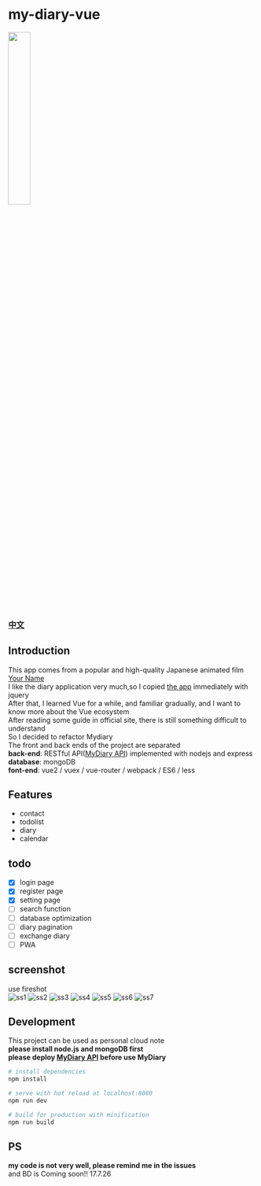 # my-diary-vue   
<img src="src/assets/logoBlue.png" width = "30%"/>

### [中文](README.md)           
## Introduction
This app comes from a popular and high-quality Japanese animated film [Your Name](https://en.wikipedia.org/wiki/Your_Name)      
I like the diary application very much,so I copied [the app](https://github.com/ssshooter/MyDiary) immediately with jquery      
After that, I learned Vue for a while, and familiar gradually, and I want to know more about the Vue ecosystem        
After reading some guide in official site, there is still something difficult to understand           
So I decided to refactor Mydiary       
The front and back ends of the project are separated             
**back-end**: RESTful API([MyDiary API](https://github.com/ssshooter/MyDiary-API)) implemented with nodejs and express    
**database**: mongoDB        
**font-end**: vue2 / vuex / vue-router / webpack / ES6  / less       
## Features
- contact
- todolist
- diary
- calendar
## todo
- [x] login page
- [x] register page
- [x] setting page
- [ ] search function
- [ ] database optimization
- [ ] diary pagination
- [ ] exchange diary
- [ ] PWA
## screenshot    
use fireshot      
![ss1](screenshot/1.png)
![ss2](screenshot/2.png)
![ss3](screenshot/3.png)
![ss4](screenshot/4.png)
![ss5](screenshot/5.png)
![ss6](screenshot/6.png)
![ss7](screenshot/7.png)
## Development
This project can be used as personal cloud note    
**please install node.js and mongoDB first**      
**please deploy [MyDiary API](https://github.com/ssshooter/MyDiary-API) before use MyDiary**   
``` bash
# install dependencies
npm install

# serve with hot reload at localhost:8080
npm run dev

# build for production with minification
npm run build
```

## PS
**my code is not very well, please remind me in the issues**       
and BD is Coming soon!!  17.7.26

